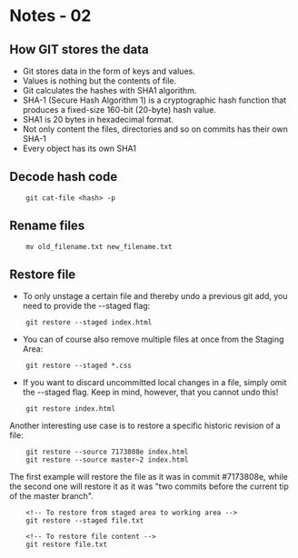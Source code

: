 # Notes - 02

## How GIT stores the data

* Git stores data in the form of keys and values.
* Values is nothing but the contents of file.
* Git calculates the hashes with SHA1 algorithm.
* SHA-1 (Secure Hash Algorithm 1) is a cryptographic hash function that produces a fixed-size 160-bit (20-byte) hash value.
* SHA1 is  20 bytes in hexadecimal format.
* Not only content the files, directories and so on commits has their own SHA-1
* Every object has its own SHA1

## Decode hash code

```git
    git cat-file <hash> -p
```

## Rename files

```git
    mv old_filename.txt new_filename.txt
```

## Restore file

* To only unstage a certain file and thereby undo a previous git add, you need to provide the --staged flag:

```git
    git restore --staged index.html
```

* You can of course also remove multiple files at once from the Staging Area:

```git
    git restore --staged *.css
```

* If you want to discard uncommitted local changes in a file, simply omit the --staged flag. Keep in mind, however, that you cannot undo this!

```git
    git restore index.html
```

Another interesting use case is to restore a specific historic revision of a file:

```git
    git restore --source 7173808e index.html
    git restore --source master~2 index.html
```

The first example will restore the file as it was in commit #7173808e, while the second one will restore it as it was "two commits before the current tip of the master branch".

```git
    <!-- To restore from staged area to working area -->
    git restore --staged file.txt

    <!-- To restore file content -->
    git restore file.txt
```
